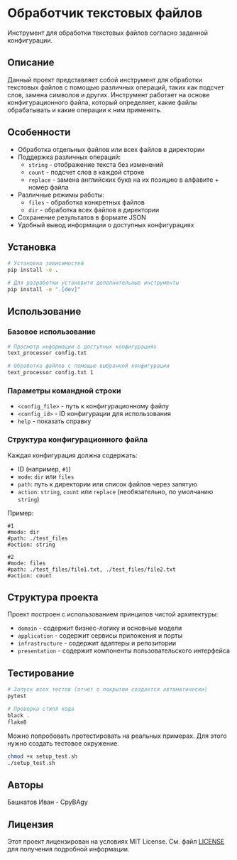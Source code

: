 # Обработчик текстовых файлов

Инструмент для обработки текстовых файлов согласно заданной конфигурации.

## Описание

Данный проект представляет собой инструмент для обработки текстовых файлов с помощью различных операций, таких как подсчет слов, замена символов и других. Инструмент работает на основе конфигурационного файла, который определяет, какие файлы обрабатывать и какие операции к ним применять.

## Особенности

- Обработка отдельных файлов или всех файлов в директории
- Поддержка различных операций:
  - `string` - отображение текста без изменений
  - `count` - подсчет слов в каждой строке
  - `replace` - замена английских букв на их позицию в алфавите + номер файла
- Различные режимы работы:
  - `files` - обработка конкретных файлов
  - `dir` - обработка всех файлов в директории
- Сохранение результатов в формате JSON
- Удобный вывод информации о доступных конфигурациях

## Установка

```bash
# Установка зависимостей
pip install -e .

# Для разработки установите дополнительные инструменты
pip install -e ".[dev]"
```

## Использование

### Базовое использование

```bash
# Просмотр информации о доступных конфигурациях
text_processor config.txt

# Обработка файлов с помощью выбранной конфигурации
text_processor config.txt 1
```

### Параметры командной строки

- `<config_file>` - путь к конфигурационному файлу
- `<config_id>` - ID конфигурации для использования
- `help` - показать справку

### Структура конфигурационного файла

Каждая конфигурация должна содержать:
- ID (например, `#1`)
- `mode`: `dir` или `files`
- `path`: путь к директории или список файлов через запятую
- `action`: `string`, `count` или `replace` (необязательно, по умолчанию `string`)

Пример:
```
#1
#mode: dir
#path: ./test_files
#action: string

#2
#mode: files
#path: ./test_files/file1.txt, ./test_files/file2.txt
#action: count
```

## Структура проекта

Проект построен с использованием принципов чистой архитектуры:

- `domain` - содержит бизнес-логику и основные модели
- `application` - содержит сервисы приложения и порты
- `infrastructure` - содержит адаптеры и репозитории
- `presentation` - содержит компоненты пользовательского интерфейса

## Тестирование

```bash
# Запуск всех тестов (отчет о покрытии создается автоматически)
pytest

# Проверка стиля кода
black .
flake8
```

Можно попробовать протестировать на реальных примерах. Для этого нужно создать тестовое окружение.
```bash
chmod +x setup_test.sh
./setup_test.sh
```

## Авторы
Башкатов Иван - CpyBAgy

## Лицензия
Этот проект лицензирован на условиях MIT License. См. файл [LICENSE](LICENSE) для получения подробной информации.


